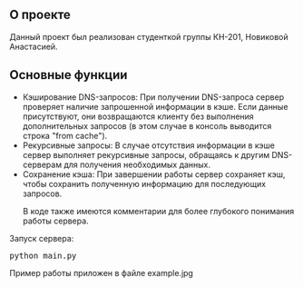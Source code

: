 <h2>О проекте</h2>
<p>Данный проект был реализован студенткой группы КН-201, Новиковой Анастасией.</p>
<h2>Основные функции</h2>
<ul>
    <li>Кэширование DNS-запросов: При получении DNS-запроса сервер проверяет наличие запрошенной информации в кэше. Если данные присутствуют, они возвращаются клиенту без выполнения дополнительных запросов (в этом случае в консоль выводится строка "from cache").</li>
    <li>Рекурсивные запросы: В случае отсутствия информации в кэше сервер выполняет рекурсивные запросы, обращаясь к другим DNS-серверам для получения необходимых данных.</li>
    <li>Сохранение кэша: При завершении работы сервер сохраняет кэш, чтобы сохранить полученную информацию для последующих запросов.</li>
  <p></p>
  <p>В коде также имеются комментарии для более глубокого понимания работы сервера.</p>
</ul>
<p>Запуск сервера:</p>
<pre>
python main.py
</pre>
<p>Пример работы приложен в файле example.jpg</p>
